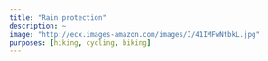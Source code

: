 ```yaml
---
title: "Rain protection"
description: ~
image: "http://ecx.images-amazon.com/images/I/41IMFwNtbkL.jpg"
purposes: [hiking, cycling, biking]
---
```

